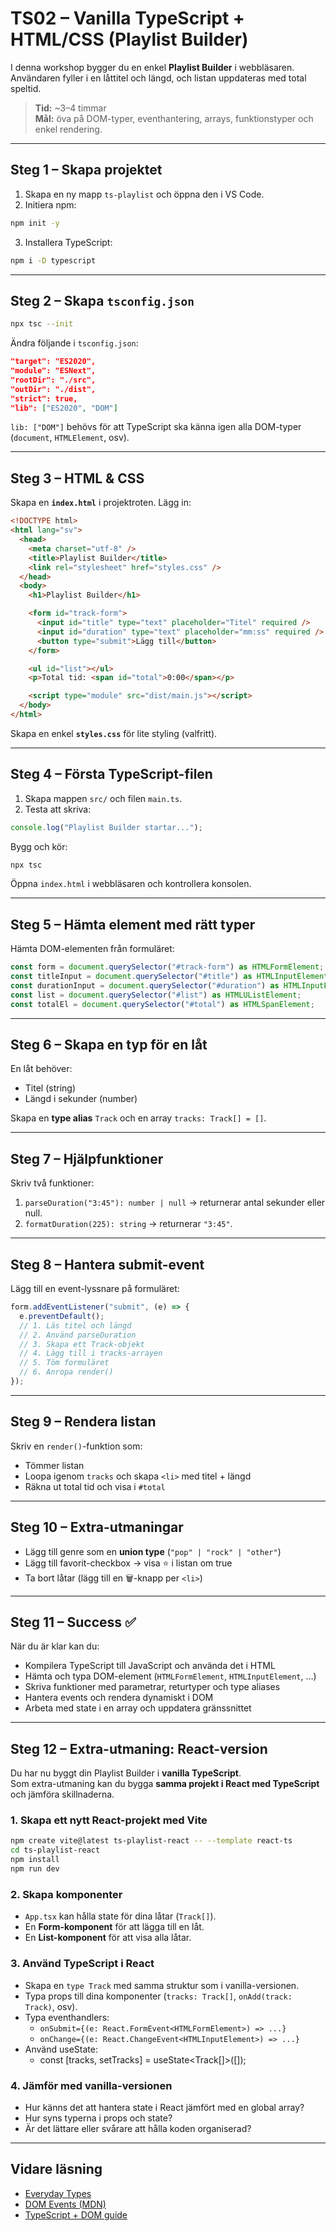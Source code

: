 # TS02 – Vanilla TypeScript + HTML/CSS (Playlist Builder)

I denna workshop bygger du en enkel **Playlist Builder** i webbläsaren.  
Användaren fyller i en låttitel och längd, och listan uppdateras med total speltid.

> **Tid:** ~3–4 timmar  
> **Mål:** öva på DOM-typer, eventhantering, arrays, funktionstyper och enkel rendering.

---

## Steg 1 – Skapa projektet

1. Skapa en ny mapp `ts-playlist` och öppna den i VS Code.
2. Initiera npm:

```bash
npm init -y
```

3. Installera TypeScript:

```bash
npm i -D typescript
```

---

## Steg 2 – Skapa `tsconfig.json`

```bash
npx tsc --init
```

Ändra följande i `tsconfig.json`:

```json
"target": "ES2020",
"module": "ESNext",
"rootDir": "./src",
"outDir": "./dist",
"strict": true,
"lib": ["ES2020", "DOM"]
```

`lib: ["DOM"]` behövs för att TypeScript ska känna igen alla DOM-typer (`document`, `HTMLElement`, osv).

---

## Steg 3 – HTML & CSS

Skapa en **`index.html`** i projektroten. Lägg in:

```html
<!DOCTYPE html>
<html lang="sv">
  <head>
    <meta charset="utf-8" />
    <title>Playlist Builder</title>
    <link rel="stylesheet" href="styles.css" />
  </head>
  <body>
    <h1>Playlist Builder</h1>

    <form id="track-form">
      <input id="title" type="text" placeholder="Titel" required />
      <input id="duration" type="text" placeholder="mm:ss" required />
      <button type="submit">Lägg till</button>
    </form>

    <ul id="list"></ul>
    <p>Total tid: <span id="total">0:00</span></p>

    <script type="module" src="dist/main.js"></script>
  </body>
</html>
```

Skapa en enkel **`styles.css`** för lite styling (valfritt).

---

## Steg 4 – Första TypeScript-filen

1. Skapa mappen `src/` och filen `main.ts`.
2. Testa att skriva:

```ts
console.log("Playlist Builder startar...");
```

Bygg och kör:

```bash
npx tsc
```

Öppna `index.html` i webbläsaren och kontrollera konsolen.

---

## Steg 5 – Hämta element med rätt typer

Hämta DOM-elementen från formuläret:

```ts
const form = document.querySelector("#track-form") as HTMLFormElement;
const titleInput = document.querySelector("#title") as HTMLInputElement;
const durationInput = document.querySelector("#duration") as HTMLInputElement;
const list = document.querySelector("#list") as HTMLUListElement;
const totalEl = document.querySelector("#total") as HTMLSpanElement;
```

---

## Steg 6 – Skapa en typ för en låt

En låt behöver:

- Titel (string)
- Längd i sekunder (number)

Skapa en **type alias** `Track` och en array `tracks: Track[] = []`.

---

## Steg 7 – Hjälpfunktioner

Skriv två funktioner:

1. `parseDuration("3:45"): number | null` → returnerar antal sekunder eller null.
2. `formatDuration(225): string` → returnerar `"3:45"`.

---

## Steg 8 – Hantera submit-event

Lägg till en event-lyssnare på formuläret:

```ts
form.addEventListener("submit", (e) => {
  e.preventDefault();
  // 1. Läs titel och längd
  // 2. Använd parseDuration
  // 3. Skapa ett Track-objekt
  // 4. Lägg till i tracks-arrayen
  // 5. Töm formuläret
  // 6. Anropa render()
});
```

---

## Steg 9 – Rendera listan

Skriv en `render()`-funktion som:

- Tömmer listan
- Loopa igenom `tracks` och skapa `<li>` med titel + längd
- Räkna ut total tid och visa i `#total`

---

## Steg 10 – Extra-utmaningar

- Lägg till genre som en **union type** (`"pop" | "rock" | "other"`)
- Lägg till favorit-checkbox → visa ⭐ i listan om true
- Ta bort låtar (lägg till en 🗑️-knapp per `<li>`)

---

## Steg 11 – Success ✅

När du är klar kan du:

- Kompilera TypeScript till JavaScript och använda det i HTML
- Hämta och typa DOM-element (`HTMLFormElement`, `HTMLInputElement`, …)
- Skriva funktioner med parametrar, returtyper och type aliases
- Hantera events och rendera dynamiskt i DOM
- Arbeta med state i en array och uppdatera gränssnittet

---

## Steg 12 – Extra-utmaning: React-version

Du har nu byggt din Playlist Builder i **vanilla TypeScript**.  
Som extra-utmaning kan du bygga **samma projekt i React med TypeScript** och jämföra skillnaderna.

### 1. Skapa ett nytt React-projekt med Vite

```bash
npm create vite@latest ts-playlist-react -- --template react-ts
cd ts-playlist-react
npm install
npm run dev
```

### 2. Skapa komponenter

- `App.tsx` kan hålla state för dina låtar (`Track[]`).
- En **Form-komponent** för att lägga till en låt.
- En **List-komponent** för att visa alla låtar.

### 3. Använd TypeScript i React

- Skapa en `type Track` med samma struktur som i vanilla-versionen.
- Typa props till dina komponenter (`tracks: Track[]`, `onAdd(track: Track)`, osv).
- Typa eventhandlers:
  - `onSubmit={(e: React.FormEvent<HTMLFormElement>) => ...}`
  - `onChange={(e: React.ChangeEvent<HTMLInputElement>) => ...}`
- Använd useState:
  - const [tracks, setTracks] = useState<Track[]>([]);

### 4. Jämför med vanilla-versionen

- Hur känns det att hantera state i React jämfört med en global array?
- Hur syns typerna i props och state?
- Är det lättare eller svårare att hålla koden organiserad?

---

## Vidare läsning

- [Everyday Types](https://www.typescriptlang.org/docs/handbook/2/everyday-types.html)
- [DOM Events (MDN)](https://developer.mozilla.org/en-US/docs/Web/API/EventTarget/addEventListener)
- [TypeScript + DOM guide](https://www.typescriptlang.org/docs/handbook/dom-manipulation.html)

